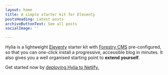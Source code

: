 ```yaml
---
layout: home
title: A simple starter kit for Eleventy
postsHeading: Latest posts
archiveButtonText: See all posts
socialImage: ''

---
```

Hylia is a lightweight [Eleventy](https://11ty.io) starter kit with [Forestry
CMS](https://forestry.io/) pre-configured, so that you can one-click install a
progressive, accessible blog in minutes. It also gives you a well organised
starting point to **extend yourself**.

Get started now by [deploying Hylia to Netlify.](https://app.netlify.com/start/deploy?repository=https://github.com/zplume/hylia)